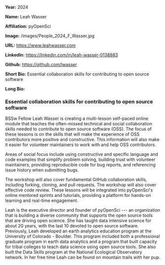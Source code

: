 **Year:** 2024

**Name:** Leah Wasser

**Affiliation:** pyOpenSci

**Image:** /images/People_2024_F_Wasser.jpg

**URL:** https://www.leahwasser.com

**LinkedIn:** https://linkedin.com/in/leah-wasser-0138883

**Github:** https://github.com/lwasser

**Short Bio:** Essential collaboration skills for contributing to open source software

**Long Bio:**

### Essential collaboration skills for contributing to open source software

BSSw Fellow Leah Wasser is creating a multi-lesson self-paced online module that teaches the often-missed technical and social collaboration skills needed to contribute to open source software (OSS). The focus of these lessons is on the skills that will make the experience of OSS contributors more positive and constructive. This information will also make it easier for volunteer maintainers to work with and help OSS contributors.

Areas of social focus include using constructive and specific language and code examples that simplify problem solving, building trust with volunteer maintainers, providing reproducible code for bug reports, and referencing issue history when submitting bugs.

The workshop will also cover fundamental GitHub collaboration skills, including forking, cloning, and pull requests. The workshop will also cover effective code review. These lessons will be integrated into pyOpenSci's online mentored sprints and tutorials, providing a platform for hands-on learning and real-time engagement.

Leah is the executive director and founder of pyOpenSci --- an organization that is building a diverse community that supports the open source tools that are driving open science. She has taught data intensive science for about 20 years, with the last 10 devoted to open source software. Previously, Leah developed an earth analytics education program at the University of Colorado - Boulder. This program included both a professional graduate program in earth data analytics and a program that built capacity for tribal colleges to teach data science using open source tools. She also built the Data Skills program at the National Ecological Observatory network. In her free time Leah can be found on mountain trails with her pup.
